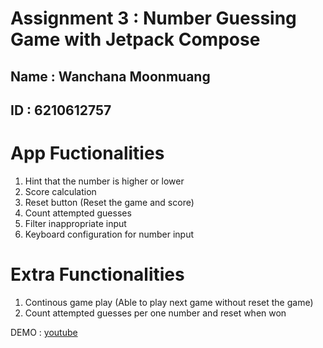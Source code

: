 # Assignment 3 : Number Guessing Game with Jetpack Compose

## Name : Wanchana Moonmuang
## ID : 6210612757

# App Fuctionalities
1. Hint that the number is higher or lower
2. Score calculation
3. Reset button (Reset the game and score)
4. Count attempted guesses
5. Filter inappropriate input
6. Keyboard configuration for number input

# Extra Functionalities
1. Continous game play (Able to play next game without reset the game)
2. Count attempted guesses per one number and reset when won

DEMO : [youtube](https://youtu.be/Xri4ekl7BSs)
